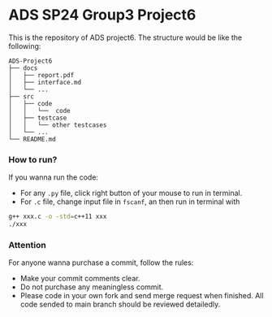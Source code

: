 # ADS SP24 Group3 Project6

This is the repository of ADS project6. The structure would be like the following:

```
ADS-Project6
├── docs 
│   ├── report.pdf
│   ├── interface.md
│   └── ...
├── src  
│   ├── code
│   │   └──  code
│   ├── testcase
│   │   └── other testcases
│   └── ...
└── README.md
```

### How to run?

If you wanna run the code:
- For any ```.py``` file, click right button of your mouse to run in terminal.
- For ```.c``` file, change input file in ```fscanf```, an then run in terminal with
```bash
g++ xxx.c -o -std=c++11 xxx
./xxx
```

### Attention

For anyone wanna purchase a commit, follow the rules:

- Make your commit comments clear.
- Do not purchase any meaningless commit.
- Please code in your own fork and send merge request when finished. All code sended to main branch should be reviewed detailedly.
